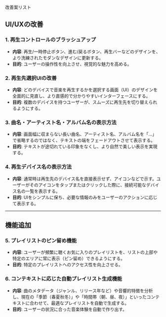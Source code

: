 改善案リスト

## UI/UXの改善

### 1. 再生コントロールのブラッシュアップ
- **内容**: 再生/一時停止ボタン、進む/戻るボタン、再生バーなどのデザインを、より洗練されたモダンなデザインに更新する。
- **目的**: ユーザーの操作性を向上させ、視覚的な魅力を高める。

### 2. 再生先選択UIの改善
- **内容**: どのデバイスで音楽を再生するかを選択する画面（UI）のデザインを全面的に見直し、より直感的で分かりやすいインターフェースにする。
- **目的**: 複数のデバイスを持つユーザーが、スムーズに再生先を切り替えられるようにする。

### 3. 曲名・アーティスト名・アルバム名の表示方法
- **内容**: 画面幅に収まらない長い曲名、アーティスト名、アルバム名を「...」で省略するのではなく、テキストの端をフェードアウトさせて表示する。
- **目的**: テキストが途切れている印象をなくし、より自然で美しい表示を実現する。

### 4. 再生デバイス名の表示方法
- **内容**: 通常時は再生先のデバイス名を直接表示せず、アイコンなどで示す。ユーザーがそのアイコンをタップまたはクリックした際に、接続可能なデバイス名の一覧を表示する。
- **目的**: UIをシンプルに保ち、必要な情報のみをユーザーのアクションに応じて表示する。

---

## 機能追加

### 5. プレイリストのピン留め機能
- **内容**: ユーザーが頻繁に聴くお気に入りのプレイリストを、リストの上部や特定のエリアに常に表示（ピン留め）できるようにする。
- **目的**: 特定のプレイリストへのアクセス性を向上させる。

### 6. コンテキストに応じた自動プレイリスト生成機能
- **内容**: 曲のメタデータ（ジャンル、リリース年など）や音響的特徴を分析し、現在の「季節（春夏秋冬）」や「時間帯（朝、昼、夜）」といったコンテキストに合わせて、最適なプレイリストを自動で生成する。
- **目的**: ユーザーの状況に合った音楽体験を自動で作り出す。